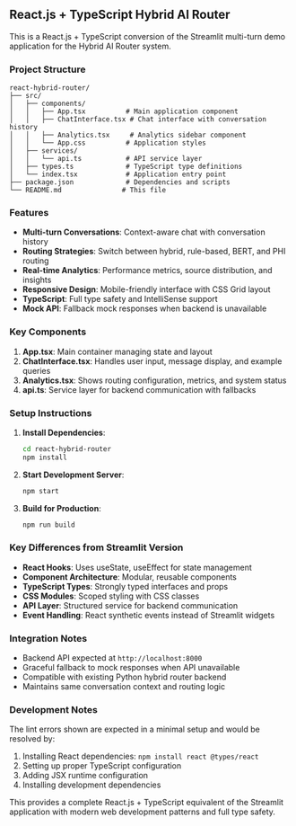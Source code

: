 ## React.js + TypeScript Hybrid AI Router

This is a React.js + TypeScript conversion of the Streamlit multi-turn demo application for the Hybrid AI Router system.

### Project Structure

```
react-hybrid-router/
├── src/
│   ├── components/
│   │   ├── App.tsx          # Main application component
│   │   ├── ChatInterface.tsx # Chat interface with conversation history
│   │   ├── Analytics.tsx     # Analytics sidebar component
│   │   └── App.css          # Application styles
│   ├── services/
│   │   └── api.ts           # API service layer
│   ├── types.ts             # TypeScript type definitions
│   └── index.tsx            # Application entry point
├── package.json             # Dependencies and scripts
└── README.md               # This file
```

### Features

- **Multi-turn Conversations**: Context-aware chat with conversation history
- **Routing Strategies**: Switch between hybrid, rule-based, BERT, and PHI routing
- **Real-time Analytics**: Performance metrics, source distribution, and insights
- **Responsive Design**: Mobile-friendly interface with CSS Grid layout
- **TypeScript**: Full type safety and IntelliSense support
- **Mock API**: Fallback mock responses when backend is unavailable

### Key Components

1. **App.tsx**: Main container managing state and layout
2. **ChatInterface.tsx**: Handles user input, message display, and example queries
3. **Analytics.tsx**: Shows routing configuration, metrics, and system status
4. **api.ts**: Service layer for backend communication with fallbacks

### Setup Instructions

1. **Install Dependencies**:

   ```bash
   cd react-hybrid-router
   npm install
   ```

2. **Start Development Server**:

   ```bash
   npm start
   ```

3. **Build for Production**:

   ```bash
   npm run build
   ```

### Key Differences from Streamlit Version

- **React Hooks**: Uses useState, useEffect for state management
- **Component Architecture**: Modular, reusable components
- **TypeScript Types**: Strongly typed interfaces and props
- **CSS Modules**: Scoped styling with CSS classes
- **API Layer**: Structured service for backend communication
- **Event Handling**: React synthetic events instead of Streamlit widgets

### Integration Notes

- Backend API expected at `http://localhost:8000`
- Graceful fallback to mock responses when API unavailable
- Compatible with existing Python hybrid router backend
- Maintains same conversation context and routing logic

### Development Notes

The lint errors shown are expected in a minimal setup and would be resolved by:

1. Installing React dependencies: `npm install react @types/react`
2. Setting up proper TypeScript configuration
3. Adding JSX runtime configuration
4. Installing development dependencies

This provides a complete React.js + TypeScript equivalent of the Streamlit application with modern web development patterns and full type safety.

